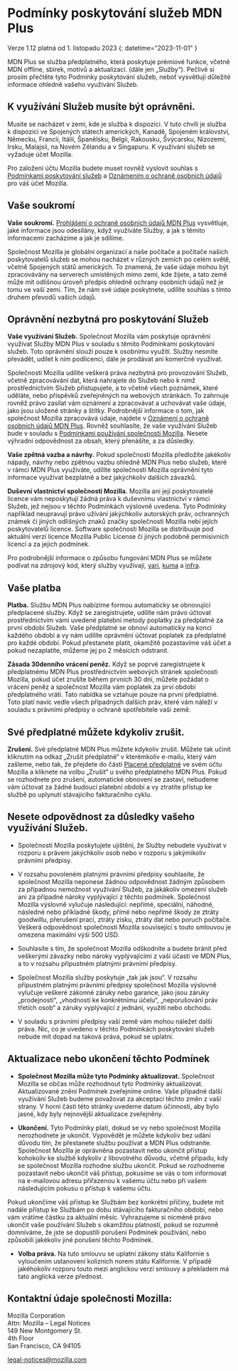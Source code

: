 # Podmínky poskytování služeb MDN Plus

Verze 1.12 platná od 1. listopadu 2023
{: datetime="2023-11-01" }

MDN Plus se služba předplatného, která poskytuje prémiové funkce, včetně MDN offline, sbírek, motivů a aktualizací. (dále jen „Služby“). Pečlivě si prosím přečtěte tyto Podmínky poskytování služeb, neboť vysvětlují důležité informace ohledně vašeho využívání Služeb.

## K využívání Služeb musíte být oprávněni.

Musíte se nacházet v zemi, kde je služba k dispozici. V tuto chvíli je služba k dispozici ve Spojených státech amerických, Kanadě, Spojeném království, Německu, Francii, Itálii, Španělsku, Belgii, Rakousku, Švýcarsku, Nizozemí, Irsku, Malajsii, na Novém Zélandu a v Singapuru. K využívání služeb se vyžaduje účet Mozilla.

Pro založení účtu Mozilla budete muset rovněž vyslovit souhlas s [Podmínkami poskytování služeb](https://www.mozilla.org/about/legal/terms/services/) a [Oznámením o ochraně osobních údajů](https://www.mozilla.org/privacy/mozilla-accounts/) pro váš účet Mozilla.

## Vaše soukromí

__Vaše soukromí.__ [Prohlášení o ochraně osobních údajů MDN Plus](https://www.mozilla.org/privacy/mdn-plus/) vysvětluje, jaké informace jsou odesílány, když využíváte Služby, a jak s těmito informacemi zacházíme a jak je sdílíme.

Společnost Mozilla je globální organizací a naše počítače a počítače našich poskytovatelů služeb se mohou nacházet v různých zemích po celém světě, včetně Spojených států amerických. To znamená, že vaše údaje mohou být zpracovávány na serverech umístěných mimo zemi, kde žijete, a tato země může mít odlišnou úroveň předpis ohledně ochrany osobních údajů než je tomu ve vaší zemi. Tím, že nám své údaje poskytnete, udílíte souhlas s tímto druhem převodů vašich údajů.

## Oprávnění nezbytná pro poskytování Služeb

__Vaše využívání Služeb.__ Společnost Mozilla vám poskytuje oprávnění využívat Služby MDN Plus v souladu s těmito Podmínkami poskytování služeb. Toto oprávnění slouží pouze k osobnímu využití. Služby nesmíte převádět, udílet k nim podlicenci, dále je prodávat ani komerčně využívat.

Společnosti Mozilla udílíte veškerá práva nezbytná pro provozování Služeb, včetně zpracovávání dat, která nahrajete do Služeb nebo k nimž prostřednictvím Služeb přistupujete, a to včetně všech poznámek, které uděláte, nebo příspěvků zveřejněných na webových stránkách. To zahrnuje rovněž právo zasílat vám oznámení a zpracovávat a uchovávat vaše údaje, jako jsou uložené stránky a štítky. Podrobnější informace o tom, jak společnost Mozilla zpracovává údaje, najdete v [Oznámení o ochraně osobních údajů MDN Plus](https://www.mozilla.org/privacy/mdn-plus/).
Rovněž souhlasíte, že vaše využívání Služeb bude v souladu s [Podmínkami používání společnosti Mozilla](https://www.mozilla.org/about/legal/acceptable-use/). Nesete výhradní odpovědnost za obsah, který přenášíte, a za důsledky.

__Vaše zpětná vazba a návrhy.__ Pokud společnosti Mozilla předložíte jakékoliv nápady, návrhy nebo zpětnou vazbu ohledně MDN Plus nebo služeb, které v rámci MDN Plus využíváte, udílíte společnosti Mozilla oprávnění tyto informace využívat bezplatně a bez jakýchkoliv dalších závazků.

__Duševní vlastnictví společnosti Mozilla.__ Mozilla ani její poskytovatelé licence vám neposkytují žádná práva k duševnímu vlastnictví v rámci Služeb, jež nejsou v těchto Podmínkách výslovně uvedena. Tyto Podmínky například neupravují právo užívání jakýchkoliv autorských práv, ochranných známek či jiných odlišných znaků značky společnosti Mozilla nebí jejích poskytovatelů licence. Software společnosti Mozilla se distribuuje pod aktuální verzí licence Mozilla Public License či jiných podobně permisivních licencí a za jejich podmínek.

Pro podrobnější informace o způsobu fungování MDN Plus se můžete podívat na zdrojový kód, který služby využívají, [yari](https://github.com/mdn/yari), [kuma](https://github.com/mdn/kuma) a [infra](https://github.com/mdn/infra).

## Vaše platba

__Platba.__ Službu MDN Plus nabízíme formou automaticky se obnovující předplacené služby. Když se zaregistrujete, udílíte nám právo účtovat prostřednictvím vámi uvedené platební metody poplatky za předplatné za první období Služeb. Vaše předplatné se obnoví automaticky na konci každého období a vy nám udílíte oprávnění účtovat poplatek za předplatné pro každé období. Pokud přestanete platit, okamžitě pozastavíme váš účet a pokud nezaplatíte, můžeme jej po 2 měsících odstranit.

__Zásada 30denního vrácení peněz.__ Když se poprvé zaregistrujete k předplatnému MDN Plus prostřednictvím webových stránek společnosti Mozilla, pokud účet zrušíte během prvních 30 dní, můžete požádat o vrácení peněz a společnost Mozilla vám poplatek za prví období předplatného vrátí. Tato nabídka se vztahuje pouze na první předplatné. Toto platí navíc vedle všech případných dalších práv, které vám náleží v souladu s právními předpisy o ochraně spotřebitele vaší země.

## Své předplatné můžete kdykoliv zrušit.

__Zrušení.__ Své předplatné MDN Plus můžete kdykoliv zrušit. Můžete tak učinit kliknutím na odkaz „Zrušit předplatné“ v kterémkoliv e-mailu, který vám zašleme, nebo tak, že přejdete do části [Placené předplatné](https://subscriptions.firefox.com) ve svém účtu Mozilla a kliknete na volbu „Zrušit“ u svého předplatného MDN Plus. Pokud se rozhodnete pro zrušení, automatické obnovení se zastaví, nebudeme vám účtovat za žádné budoucí platební období a vy ztratíte přístup ke službě po uplynutí stávajícího fakturačního cyklu.

## Nesete odpovědnost za důsledky vašeho využívání Služeb.

* Společnosti Mozilla poskytujete ujištění, že Služby nebudete využívat v rozporu s právem jakýchkoliv osob nebo v rozporu s jakýmikoliv právními předpisy.

* V rozsahu povoleném platnými právními předpisy souhlasíte, že společnost Mozilla neponese žádnou odpovědnost žádným způsobem za případnou nemožnost využívání Služeb, za jakákoliv omezení služeb ani za případné nároky vyplývající z těchto podmínek. Společnost Mozilla výslovně vylučuje následující: nepřímé, speciální, náhodné, následné nebo příkladné škody, přímé nebo nepřímé škody ze ztráty goodwillu, přerušení prací, ztráty zisku, ztráty dat nebo poruch počítače. Veškerá odpovědnost společnosti Mozilla související s touto smlouvou je omezena maximální výši 500 USD.

* Souhlasíte s tím, že společnost Mozilla odškodníte a budete bránit před veškerými závazky nebo nároky vyplývajícími z vaší účasti ve MDN Plus, a to v rozsahu přípustném platnými právními předpisy.

* Společnost Mozilla služby poskytuje „tak jak jsou“. V rozsahu přípustném platnými právními předpisy společnost Mozilla výslovně vylučuje veškeré zákonné záruky nebo garance, jako jsou záruky „prodejnosti“, „vhodnosti ke konkrétnímu účelu“, „neporušování práv třetích osob“ a záruky vyplývající z jednání, využití nebo obchodu.

* V souladu s právními předpisy vaší země vám mohou náležet další práva. Nic, co je uvedeno v těchto Podmínkách poskytování služeb nebude mít dopad na taková práva, pokud se uplatní.

## Aktualizace nebo ukončení těchto Podmínek

* __Společnost Mozilla může tyto Podmínky aktualizovat.__ Společnost Mozilla se občas může rozhodnout tyto Podmínky aktualizovat. Aktualizované znění Podmínek zveřejníme online. Vaše případné další využívání Služeb budeme považovat za akceptaci těchto změn z vaší strany. V horní části této stránky uvedeme datum účinnosti, aby bylo jasné, kdy byly nejnovější aktualizace zveřejněny.

* __Ukončení.__ Tyto Podmínky platí, dokud se vy nebo společnost Mozilla nerozhodnete je ukončit. Vypovědět je můžete kdykoliv bez udání důvodu tím, že přestanete službu používat a MDN Plus odstraníte. Společnost Mozilla je oprávněna pozastavit nebo ukončit přístup kohokoliv ke službě kdykoliv z libovolného důvodu, včetně případu, kdy se společnost Mozilla rozhodne službu ukončit. Pokud se rozhodneme pozastavit nebo ukončit váš přístup, pokusíme se vás o tom informovat na e-mailovou adresu přiřazenou k vašemu účtu nebo při vašem následujícím pokusu o přístup k vašemu účtu.

Pokud ukončíme váš přístup ke Službám bez konkrétní příčiny, budete mít nadále přístup ke Službám po dobu stávajícího fakturačního období, nebo vám vrátíme částku za aktuální měsíc. Vyhrazujeme si nicméně právo ukončit vaše používání Služeb s okamžitou platností, pokud se rozumně domníváme, že jste se dopustili porušení Podmínek používání, nebo způsobili jakékoliv jiné porušení těchto Podmínek.

* __Volba práva.__ Na tuto smlouvu se uplatní zákony státu Kalifornie s vyloučením ustanovení kolizních norem státu Kalifornie. V případě jakéhokoliv rozporu touto mezi anglickou verzí smlouvy a překladem má tato anglická verze přednost.

## Kontaktní údaje společnosti Mozilla:

Mozilla Corporation  
Attn: Mozilla – Legal Notices  
149 New Montgomery St.  
4th Floor  
San Francisco, CA 94105  

legal-notices@mozilla.com
